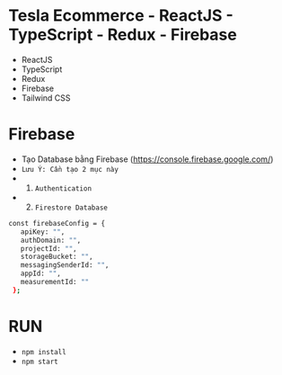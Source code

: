 # Tesla Ecommerce - ReactJS - TypeScript - Redux - Firebase

- ReactJS
- TypeScript
- Redux
- Firebase
- Tailwind CSS

# Firebase
- Tạo Database bằng Firebase (https://console.firebase.google.com/)
- `Lưu Ý: Cần tạo 2 mục này`
- 1. `Authentication`
- 2. `Firestore Database` 

```bash
const firebaseConfig = {
   apiKey: "",
   authDomain: "",
   projectId: "",
   storageBucket: "",
   messagingSenderId: "",
   appId: "",
   measurementId: ""
 };
```

# RUN
- `npm install`
- `npm start`